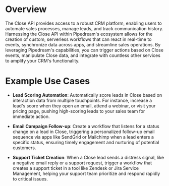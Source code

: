 # Overview

The Close API provides access to a robust CRM platform, enabling users to automate sales processes, manage leads, and track communication history. Harnessing the Close API within Pipedream's ecosystem allows for the creation of custom, serverless workflows that can react in real-time to events, synchronize data across apps, and streamline sales operations. By leveraging Pipedream's capabilities, you can trigger actions based on Close events, manipulate Close data, and integrate with countless other services to amplify your CRM's functionality.

# Example Use Cases

- **Lead Scoring Automation**: Automatically score leads in Close based on interaction data from multiple touchpoints. For instance, increase a lead's score when they open an email, attend a webinar, or visit your pricing page, pushing high-scoring leads to your sales team for immediate action.

- **Email Campaign Follow-up**: Create a workflow that listens for a status change on a lead in Close, triggering a personalized follow-up email sequence via apps like SendGrid or Mailchimp when a lead enters a specific status, ensuring timely engagement and nurturing of potential customers.

- **Support Ticket Creation**: When a Close lead sends a distress signal, like a negative email reply or a support request, trigger a workflow that creates a support ticket in a tool like Zendesk or Jira Service Management, helping your support team prioritize and respond rapidly to critical issues.
